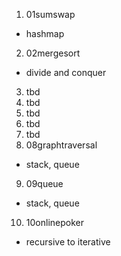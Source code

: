 1. 01sumswap
  - hashmap
2. 02mergesort
  - divide and conquer
3. tbd
4. tbd
5. tbd
6. tbd
7. tbd
8. 08graphtraversal
  - stack, queue
9. 09queue
  - stack, queue
10. 10onlinepoker
  - recursive to iterative

